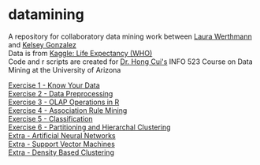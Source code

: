 # datamining
A repository for collaboratory data mining work between [Laura Werthmann](https://www.laurawerthmann.com/) and [Kelsey Gonzalez](https://kelseygonzalez.github.io/)  
Data is from [Kaggle: Life Expectancy (WHO)](https://www.kaggle.com/kumarajarshi/life-expectancy-who)  
Code and r scripts are created for [Dr. Hong Cui's](https://ischool.arizona.edu/people/hong-cui) INFO 523 Course on Data Mining at the University of Arizona


[Exercise 1 - Know Your Data](https://kelseygonzalez.github.io/datamining/R-exercise-1.html)    
[Exercise 2 - Data Preprocessing](https://kelseygonzalez.github.io/datamining/R-exercise-2.html)  
[Exercise 3 - OLAP Operations in R](https://kelseygonzalez.github.io/datamining/R-exercise-3.html)  
[Exercise 4 - Association Rule Mining](https://kelseygonzalez.github.io/datamining/R-exercise-4.html)  
[Exercise 5 - Classification](https://kelseygonzalez.github.io/datamining/R-exercise-5.html)  
[Exercise 6 - Partitioning and Hierarchal Clustering](https://kelseygonzalez.github.io/datamining/R-exercise-6.html)  
[Extra - Artificial Neural Networks](https://github.com/kelseygonzalez/datamining/blob/master/ANN_extra.Rmd)  
[Extra - Support Vector Machines](https://kelseygonzalez.github.io/datamining/R-exercise-SVM.html)  
[Extra - Density Based Clustering](https://kelseygonzalez.github.io/datamining/)  

  


